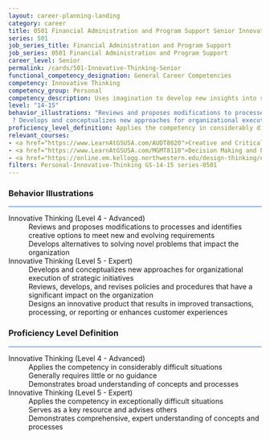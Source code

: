 ```yaml
---
layout: career-planning-landing
category: career
title: 0501 Financial Administration and Program Support Senior Innovative Thinking
series: 501
job_series_title: Financial Administration and Program Support
job_series: 0501 Financial Administration and Program Support
career_level: Senior
permalink: /cards/501-Innovative-Thinking-Senior
functional_competency_designation: General Career Competencies
competency: Innovative Thinking
competency_group: Personal
competency_description: Uses imagination to develop new insights into situations and applies new solutions to problems; designs new methods where established methods and procedures are not suitable or are unavailable.
level: "14-15"
behavior_illustrations: "Reviews and proposes modifications to processes and identifies creative options to meet new and evolving requirements ? Develops alternatives to solving novel problems that impact the organization
 ? Develops and conceptualizes new approaches for organizational execution of strategic initiatives ? Reviews, develops, and revises policies and procedures that have a significant impact on the organization ? ? Designs an innovative product that results in improved transactions, processing, or reporting or enhances customer experiences ?"
proficiency_level_definition: Applies the competency in considerably difficult situations ? Generally requires little or no guidance ? Demonstrates broad understanding of concepts and processes ? Applies the competency in exceptionally difficult situations ? Serves as a key resource and advises others ? Demonstrates comprehensive, expert understanding of concepts and processes
relevant_courses: 
- <a href="https://www.LearnAtGSUSA.com/AUDT8020">Creative and Critical Thinking for Auditors (AUDT8012), GSU</a>
- <a href="https://www.LearnAtGSUSA.com/MGMT8110">Decision Making and Problem Solving (MGMT8102), GSU</a>
- <a href="https://online.em.kellogg.northwestern.edu/design-thinking/enterprise/?b2c_form=true&utm_campaign=gsa&utm_source=b2b">Design Thinking&#58; A Toolkit for Breakthrough Innovation (with Northwestern Kellogg), Emeritus</a>
filters: Personal-Innovative-Thinking GS-14-15 series-0501
---
```


<div class="desktop:grid-col-6 margin-y-3">
  <div class="border-top-2 bg-white padding-3 shadow-5 height-full members-hover border-1px button-border border-top-blue radius-lg card-text-color">
    <h3>Behavior Illustrations</h3>
    <hr style="background-color: #1b74e0 !important;"/>
    <dl class="text-base card-content-color"><dt>Innovative Thinking (Level 4 - Advanced)</dt><dd>Reviews and proposes modifications to processes and identifies creative options to meet new and evolving requirements </dd><dd> Develops alternatives to solving novel problems that impact the organization
</dd><dt>Innovative Thinking (Level 5 - Expert)</dt><dd>Develops and conceptualizes new approaches for organizational execution of strategic initiatives </dd><dd> Reviews, develops, and revises policies and procedures that have a significant impact on the organization </dd><dd> Designs an innovative product that results in improved transactions, processing, or reporting or enhances customer experiences </dd></dl>
  </div>
</div>
<div class="desktop:grid-col-6 margin-y-3">
  <div class="border-top-2 bg-white padding-3 shadow-5 height-full members-hover border-1px button-border border-top-blue radius-lg card-text-color">
    <h3>Proficiency Level Definition</h3>
     <hr style="background-color: #1b74e0 !important;"/>
    <dl class="text-base card-content-color"><dt>Innovative Thinking (Level 4 - Advanced)</dt><dd>Applies the competency in considerably difficult situations </dd><dd> Generally requires little or no guidance </dd><dd> Demonstrates broad understanding of concepts and processes</dd><dt>Innovative Thinking (Level 5 - Expert)</dt><dd>Applies the competency in exceptionally difficult situations </dd><dd> Serves as a key resource and advises others </dd><dd> Demonstrates comprehensive, expert understanding of concepts and processes</dd></dl>
  </div>
</div>